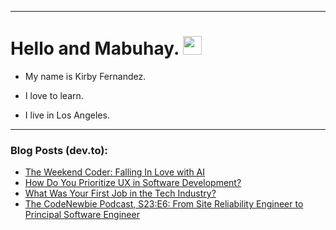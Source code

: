 
<img src="https://komarev.com/ghpvc/?username=kirbygit&style=flat-square&color=blue" alt=""/>

---
<h1>
  Hello and Mabuhay.
  <img src="https://media.giphy.com/media/hvRJCLFzcasrR4ia7z/giphy.gif" width="30px"/>
</h1>

- My name is Kirby Fernandez.

- I love to learn.

- I live in Los Angeles.

---

### Blog Posts (dev.to):
<!-- BLOG-POST-LIST:START -->
- [The Weekend Coder: Falling In Love with AI](https://dev.to/codenewbieteam/the-weekend-coder-falling-in-love-with-ai-40hb)
- [How Do You Prioritize UX in Software Development?](https://dev.to/codenewbieteam/how-do-you-prioritize-ux-in-software-development-ac7)
- [What Was Your First Job in the Tech Industry?](https://dev.to/codenewbieteam/what-was-your-first-job-in-the-tech-industry-208m)
- [The CodeNewbie Podcast, S23:E6: From Site Reliability Engineer to Principal Software Engineer](https://dev.to/codenewbieteam/the-codenewbie-podcast-s23e6-from-site-reliability-engineer-to-principal-software-engineer-g36)
<!-- BLOG-POST-LIST:END -->
